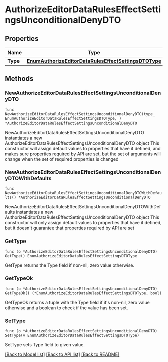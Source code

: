 # AuthorizeEditorDataRulesEffectSettingsUnconditionalDenyDTO

## Properties

Name | Type | Description | Notes
------------ | ------------- | ------------- | -------------
**Type** | [**EnumAuthorizeEditorDataRulesEffectSettingsDTOType**](EnumAuthorizeEditorDataRulesEffectSettingsDTOType.md) |  | 

## Methods

### NewAuthorizeEditorDataRulesEffectSettingsUnconditionalDenyDTO

`func NewAuthorizeEditorDataRulesEffectSettingsUnconditionalDenyDTO(type_ EnumAuthorizeEditorDataRulesEffectSettingsDTOType, ) *AuthorizeEditorDataRulesEffectSettingsUnconditionalDenyDTO`

NewAuthorizeEditorDataRulesEffectSettingsUnconditionalDenyDTO instantiates a new AuthorizeEditorDataRulesEffectSettingsUnconditionalDenyDTO object
This constructor will assign default values to properties that have it defined,
and makes sure properties required by API are set, but the set of arguments
will change when the set of required properties is changed

### NewAuthorizeEditorDataRulesEffectSettingsUnconditionalDenyDTOWithDefaults

`func NewAuthorizeEditorDataRulesEffectSettingsUnconditionalDenyDTOWithDefaults() *AuthorizeEditorDataRulesEffectSettingsUnconditionalDenyDTO`

NewAuthorizeEditorDataRulesEffectSettingsUnconditionalDenyDTOWithDefaults instantiates a new AuthorizeEditorDataRulesEffectSettingsUnconditionalDenyDTO object
This constructor will only assign default values to properties that have it defined,
but it doesn't guarantee that properties required by API are set

### GetType

`func (o *AuthorizeEditorDataRulesEffectSettingsUnconditionalDenyDTO) GetType() EnumAuthorizeEditorDataRulesEffectSettingsDTOType`

GetType returns the Type field if non-nil, zero value otherwise.

### GetTypeOk

`func (o *AuthorizeEditorDataRulesEffectSettingsUnconditionalDenyDTO) GetTypeOk() (*EnumAuthorizeEditorDataRulesEffectSettingsDTOType, bool)`

GetTypeOk returns a tuple with the Type field if it's non-nil, zero value otherwise
and a boolean to check if the value has been set.

### SetType

`func (o *AuthorizeEditorDataRulesEffectSettingsUnconditionalDenyDTO) SetType(v EnumAuthorizeEditorDataRulesEffectSettingsDTOType)`

SetType sets Type field to given value.



[[Back to Model list]](../README.md#documentation-for-models) [[Back to API list]](../README.md#documentation-for-api-endpoints) [[Back to README]](../README.md)


